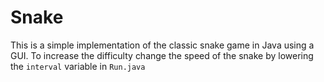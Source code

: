 # Snake 
This is a simple implementation of the classic snake game in Java using a GUI.
To increase the difficulty change the speed of the snake by lowering the `interval` variable in `Run.java`
